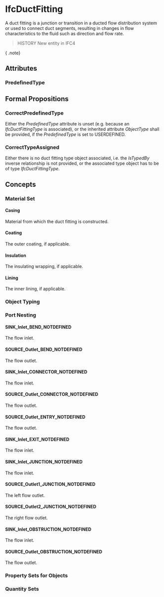 # IfcDuctFitting

A duct fitting is a junction or transition in a ducted flow distribution system or used to connect duct segments, resulting in changes in flow characteristics to the fluid such as direction and flow rate.

> HISTORY New entity in IFC4

{ .note}
>

## Attributes

### PredefinedType


## Formal Propositions

### CorrectPredefinedType
Either the _PredefinedType_ attribute is unset (e.g. because an _IfcDuctFittingType_ is associated), or the inherited attribute _ObjectType_ shall be provided, if the _PredefinedType_ is set to USERDEFINED.

### CorrectTypeAssigned
Either there is no duct fitting type object associated, i.e. the _IsTypedBy_ inverse relationship is not provided, or the associated type object has to be of type _IfcDuctFittingType_.

## Concepts

### Material Set



#### Casing

Material from which the duct fitting is constructed.

#### Coating

The outer coating, if applicable.

#### Insulation

The insulating wrapping, if applicable.

#### Lining

The inner lining, if applicable.

### Object Typing



### Port Nesting



#### SINK_Inlet_BEND_NOTDEFINED

The flow inlet.

#### SOURCE_Outlet_BEND_NOTDEFINED

The flow outlet.

#### SINK_Inlet_CONNECTOR_NOTDEFINED

The flow inlet.

#### SOURCE_Outlet_CONNECTOR_NOTDEFINED

The flow outlet.

#### SOURCE_Outlet_ENTRY_NOTDEFINED

The flow outlet.

#### SINK_Inlet_EXIT_NOTDEFINED

The flow inlet.

#### SINK_Inlet_JUNCTION_NOTDEFINED

The flow inlet.

#### SOURCE_Outlet1_JUNCTION_NOTDEFINED

The left flow outlet.

#### SOURCE_Outlet2_JUNCTION_NOTDEFINED

The right flow outlet.

#### SINK_Inlet_OBSTRUCTION_NOTDEFINED

The flow inlet.

#### SOURCE_Outlet_OBSTRUCTION_NOTDEFINED

The flow outlet.

### Property Sets for Objects



### Quantity Sets



